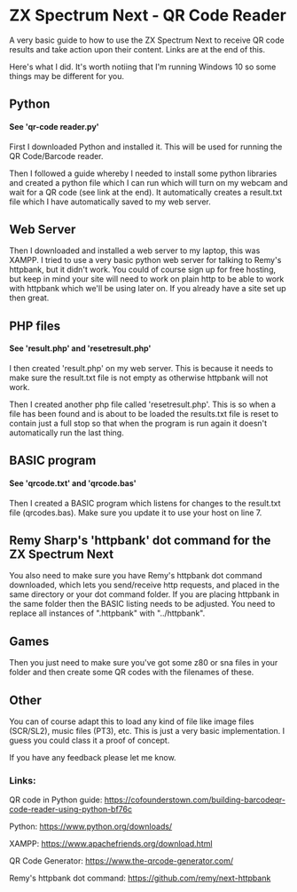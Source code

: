 # ZX Spectrum Next - QR Code Reader

A very basic guide to how to use the ZX Spectrum Next to receive QR code results and take action upon their content. Links are at the end of this.

Here's what I did. It's worth notiing that I'm running Windows 10 so some things may be different for you.

## Python
#### See 'qr-code reader.py'

First I downloaded Python and installed it. This will be used for running the QR Code/Barcode reader.

Then I followed a guide whereby I needed to install some python libraries and created a python file which I can run which will turn on my webcam and wait for a QR code (see link at the end). It automatically creates a result.txt file which I have automatically saved to my web server.

## Web Server

Then I downloaded and installed a web server to my laptop, this was XAMPP. I tried to use a very basic python web server for talking to Remy's httpbank, but it didn't work. You could of course sign up for free hosting, but keep in mind your site will need to work on plain http to be able to work with httpbank which we'll be using later on. If you already have a site set up then great.

## PHP files
#### See 'result.php' and 'resetresult.php'

I then created 'result.php' on my web server. This is because it needs to make sure the result.txt file is not empty as otherwise httpbank will not work.

Then I created another php file called 'resetresult.php'. This is so when a file has been found and is about to be loaded the results.txt file is reset to contain just a full stop so that when the program is run again it doesn't automatically run the last thing.

## BASIC program
#### See 'qrcode.txt' and 'qrcode.bas'

Then I created a BASIC program which listens for changes to the result.txt file (qrcodes.bas). Make sure you update it to use your host on line 7.

## Remy Sharp's 'httpbank' dot command for the ZX Spectrum Next

You also need to make sure you have Remy's httpbank dot command downloaded, which lets you send/receive http requests, and placed in the same directory or your dot command folder. If you are placing httpbank in the same folder then the BASIC listing needs to be adjusted. You need to replace all instances of ".httpbank" with "../httpbank".

## Games

Then you just need to make sure you've got some z80 or sna files in your folder and then create some QR codes with the filenames of these.


## Other

You can of course adapt this to load any kind of file like image files (SCR/SL2), music files (PT3), etc. This is just a very basic implementation. I guess you could class it a proof of concept.

If you have any feedback please let me know.


### Links:

QR code in Python guide: https://cofounderstown.com/building-barcodeqr-code-reader-using-python-bf76c

Python: https://www.python.org/downloads/

XAMPP: https://www.apachefriends.org/download.html

QR Code Generator: https://www.the-qrcode-generator.com/

Remy's httpbank dot command: https://github.com/remy/next-httpbank
